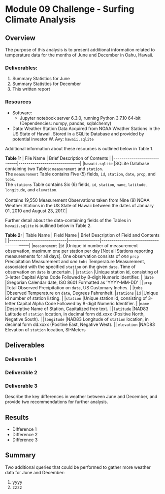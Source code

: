 # Module 09 Challenge - Surfing Climate Analysis

## Overview

The purpose of this analysis is to present additional information related
to temperature data for the months of June and December in Oahu, Hawaii.

### Deliverables:
1. Summary Statistics for June
2. Summary Statistics for December
3. This written report

### Resources

- Software:
	- Jupyter notebook server 6.3.0, running Python 3.7.10 64-bit (Dependencies: numpy, pandas, sqlalchemy)
- Data: Weather Station Data Acquired from NOAA Weather Stations in the US State of Hawaii. Stored in a SQLite Database and provided by potential investor W. Avy:
	`hawaii.sqlite`

Additional information about these resources is outlined below in Table 1.

**Table 1:**
| File Name                   | Brief Description of Contents |
|-----------------------------|-------------------------------|
|`hawaii.sqlite`              |SQLite Database containing two Tables: `measurement` and `station`.<br />The `measurement` Table contains Five (5) fields, `id`, `station`, `date`, `prcp`, and `tobs`.<br />The `stations` Table contains Six (6) fields, `id`, `station`, `name`, `latitude`, `longitude`, and `elevation`.<br /><br />Contains 19,550 Measurement Observations taken from Nine (9) NOAA Weather Stations in the US State of Hawaii between the dates of January 01, 2010 and August 23, 2017.|

Further detail about the data-containing fields of the Tables in `hawaii.sqlite` is outlined below in Table 2.

**Table 2:**
| Table Name                  | Field Name     | Brief Description of Field and Contents |
|-----------------------------|----------------|-----------------------------------------|
|`measurement`                |`id`            |Unique id number of measurement observation, maximum one per station per day [Not all Stations reporting measurements for all days]. One observation consists of *one* `prcp` Precipitation Measurement and *one* `tobs` Temperature Measurement, associated with the specified `station` on the given `date`. Time of observation on `date` is uncertain.
|                             |`station`       |Unique station id, consisting of 3-letter Capital Alpha Code Followed by 8-digit Numeric Identifier.
|                             |`date`          |Gregorian Calendar date, ISO 8601 Formatted as 'YYYY-MM-DD'
|                             |`prcp`          |Total Observed Precipitation on `date`, US Customary Inches.
|                             |`tobs`          |Observed Temperature on `date`, Degrees Fahrenheit.
|`stations`                   |`id`            |Unique id number of station listing.
|                             |`station`       |Unique station id, consisting of 3-letter Capital Alpha Code Followed by 8-digit Numeric Identifier.
|                             |`name`          |Descriptive Name of Station, Capitalized free text.
|                             |`latitude`      |NAD83 Latitude of `station` location, in decimal form dd.xxxx (Positive North, Negative South).
|                             |`longitude`     |NAD83 Longitude of `station` location, in decimal form dd.xxxx (Positive East, Negative West).
|                             |`elevation`     |NAD83 Elevation of `station` location, SI-Meters

## Deliverables

### Deliverable 1



### Deliverable 2



### Deliverable 3

Describe the key differences in weather between June and December, and provide two recommendations for further analysis.

## Results

- Difference 1
- Difference 2
- Difference 3

## Summary

Two additional queries that could be performed to gather more weather data for June and December:
1. yyyy
2. zzzz
